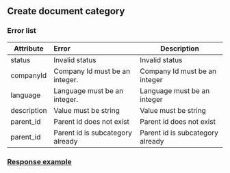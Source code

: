 ## Create document category
### Error list
| Attribute   | Error                            | Description                                                |
|-------------|:---------------------------------|------------------------------------------------------------|
| status      | Invalid status                   | Invalid status                |
| companyId   | Company Id must be an integer.   | Company Id must be an integer |
| language    | Language must be an integer.     | Language must be an integer  |
| description | Value must be string             | Value must be string   |
| parent_id   | Parent id does not exist         | Parent id does not exist                  |
| parent_id   | Parent id is subcategory already | Parent id is subcategory already     |
### [Response example](https://github.com/cleverlms/integration-docs/blob/main/examples/v2/information/information_category_create.json)
